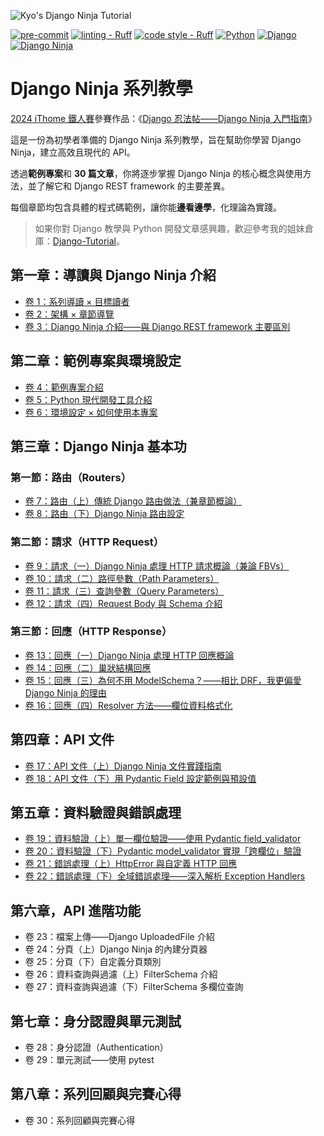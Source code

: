 ![Kyo's Django Ninja Tutorial](https://i.imgur.com/5WLyxcH.png)

[![pre-commit](https://img.shields.io/badge/pre--commit-enabled-blue?labelColor=444&logo=pre-commit)](https://github.com/pre-commit/pre-commit)
[![linting - Ruff](https://img.shields.io/endpoint?url=https://raw.githubusercontent.com/astral-sh/ruff/main/assets/badge/v2.json)](https://github.com/astral-sh/ruff)
[![code style - Ruff](https://img.shields.io/endpoint?url=https://raw.githubusercontent.com/astral-sh/ruff/main/assets/badge/format.json?labelColor=444)](https://github.com/astral-sh/ruff)
[![Python](https://img.shields.io/badge/python-3.12-blue?labelColor=444&logo=python&logoColor=DDD)](https://www.python.org/)
[![Django](https://img.shields.io/badge/django-4.2-forestgreen?labelColor=444&logo=django)](https://www.djangoproject.com/)
[![Django Ninja](https://img.shields.io/badge/django--ninja-1.3-forestgreen?labelColor=444&&logoColor=DDD)](https://django-ninja.dev/)

# Django Ninja 系列教學

[2024 iThome 鐵人賽](https://ithelp.ithome.com.tw/2024ironman/)參賽作品：《[Django 忍法帖——Django Ninja 入門指南](https://ithelp.ithome.com.tw/users/20167825/ironman/7451)》

這是一份為初學者準備的 Django Ninja 系列教學，旨在幫助你學習 Django Ninja，建立高效且現代的 API。

透過**範例專案**和 **30 篇文章**，你將逐步掌握 Django Ninja 的核心概念與使用方法，並了解它和 Django REST framework 的主要差異。

每個章節均包含具體的程式碼範例，讓你能**邊看邊學**，化理論為實踐。

> 如果你對 Django 教學與 Python 開發文章感興趣，歡迎參考我的姐妹倉庫：[Django-Tutorial](https://github.com/kyomind/Django-Tutorial)。

## 第一章：導讀與 Django Ninja 介紹

- [卷 1：系列導讀 × 目標讀者](https://blog.kyomind.tw/django-ninja-01/)
- [卷 2：架構 × 章節導覽](https://blog.kyomind.tw/django-ninja-02/)
- [卷 3：Django Ninja 介紹——與 Django REST framework 主要區別](https://blog.kyomind.tw/django-ninja-03/)

## 第二章：範例專案與環境設定

- [卷 4：範例專案介紹](https://blog.kyomind.tw/django-ninja-04/)
- [卷 5：Python 現代開發工具介紹](https://blog.kyomind.tw/django-ninja-05/)
- [卷 6：環境設定 × 如何使用本專案](https://blog.kyomind.tw/django-ninja-06/)

## 第三章：Django Ninja 基本功

### 第一節：路由（Routers）

- [卷 7：路由（上）傳統 Django 路由做法（兼章節概論）](https://blog.kyomind.tw/django-ninja-07/)
- [卷 8：路由（下）Django Ninja 路由設定](https://blog.kyomind.tw/django-ninja-08/)

### 第二節：請求（HTTP Request）

- [卷 9：請求（一）Django Ninja 處理 HTTP 請求概論（兼論 FBVs）](https://blog.kyomind.tw/django-ninja-09/)
- [卷 10：請求（二）路徑參數（Path Parameters）](https://blog.kyomind.tw/django-ninja-10/)
- [卷 11：請求（三）查詢參數（Query Parameters）](https://blog.kyomind.tw/django-ninja-11/)
- [卷 12：請求（四）Request Body 與 Schema 介紹](https://blog.kyomind.tw/django-ninja-12/)

### 第三節：回應（HTTP Response）

- [卷 13：回應（一）Django Ninja 處理 HTTP 回應概論](https://blog.kyomind.tw/django-ninja-13/)
- [卷 14：回應（二）巢狀結構回應](https://blog.kyomind.tw/django-ninja-14/)
- [卷 15：回應（三）為何不用 ModelSchema？——相比 DRF，我更偏愛 Django Ninja 的理由](https://blog.kyomind.tw/django-ninja-15/)
- [卷 16：回應（四）Resolver 方法——欄位資料格式化](https://blog.kyomind.tw/django-ninja-16/)

## 第四章：API 文件

- [卷 17：API 文件（上）Django Ninja 文件實踐指南](https://blog.kyomind.tw/django-ninja-17/)
- [卷 18：API 文件（下）用 Pydantic Field 設定範例與預設值](https://blog.kyomind.tw/django-ninja-18/)

## 第五章：資料驗證與錯誤處理

- [卷 19：資料驗證（上）單一欄位驗證——使用 Pydantic field_validator](https://blog.kyomind.tw/django-ninja-19/)
- [卷 20：資料驗證（下）Pydantic model_validator 實現「跨欄位」驗證](https://blog.kyomind.tw/django-ninja-20/)
- [卷 21：錯誤處理（上）HttpError 與自定義 HTTP 回應](https://blog.kyomind.tw/django-ninja-21/)
- [卷 22：錯誤處理（下）全域錯誤處理——深入解析 Exception Handlers](https://blog.kyomind.tw/django-ninja-22/)

## 第六章，API 進階功能
- 卷 23：檔案上傳——Django UploadedFile 介紹
- 卷 24：分頁（上）Django Ninja 的內建分頁器
- 卷 25：分頁（下）自定義分頁類別
- 卷 26：資料查詢與過濾（上）FilterSchema 介紹
- 卷 27：資料查詢與過濾（下）FilterSchema 多欄位查詢

## 第七章：身分認證與單元測試

- 卷 28：身分認證（Authentication）
- 卷 29：單元測試——使用 pytest

## 第八章：系列回顧與完賽心得

- 卷 30：系列回顧與完賽心得
